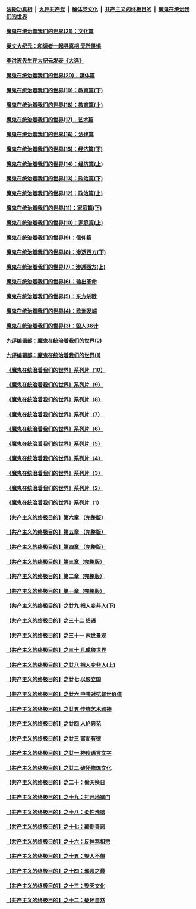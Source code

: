 

####  [法轮功真相](../../../../basic/blob/master/README.md?t=01151831) &nbsp;|&nbsp; [九评共产党](../../../../9ping.md/blob/master/README.md?t=01151831) &nbsp;|&nbsp; [解体党文化](../../../../jtdwh.md/blob/master/README.md?t=01151831)  &nbsp;|&nbsp; [共产主义的终极目的](../../../../gczydzjmd.md/blob/master/README.md?t=01151831) &nbsp;|&nbsp; [魔鬼在统治我们的世界](../../../../mgztzwmdsj.md/blob/master/README.md?t=01151831) 

#### [魔鬼在统治着我们的世界(21)：文化篇](../pages/nsc422/n10597706.md?t=01151831) 

#### [英文大纪元：和读者一起寻真相 无所畏惧](../pages/nsc422/n12542027.md?t=01151831) 

#### [李洪志先生在大纪元发表《大选》](../pages/nsc422/n12534746.md?t=01151831) 

#### [魔鬼在统治着我们的世界(20)：媒体篇](../pages/nsc422/n10586579.md?t=01151831) 

#### [魔鬼在统治着我们的世界(19)：教育篇(下)](../pages/nsc422/n10564808.md?t=01151831) 

#### [魔鬼在统治着我们的世界(18)：教育篇(上)](../pages/nsc422/n10526970.md?t=01151831) 

#### [魔鬼在统治着我们的世界(17)：艺术篇](../pages/nsc422/n10499093.md?t=01151831) 

#### [魔鬼在统治着我们的世界(16)：法律篇](../pages/nsc422/n10485969.md?t=01151831) 

#### [魔鬼在统治着我们的世界(15)：经济篇(下)](../pages/nsc422/n10469975.md?t=01151831) 

#### [魔鬼在统治着我们的世界(14)：经济篇(上)](../pages/nsc422/n10457370.md?t=01151831) 

#### [魔鬼在统治着我们的世界(13)：政治篇(下)](../pages/nsc422/n10448270.md?t=01151831) 

#### [魔鬼在统治着我们的世界(12)：政治篇(上)](../pages/nsc422/n10444576.md?t=01151831) 

#### [魔鬼在统治着我们的世界(11)：家庭篇(下)](../pages/nsc422/n10440961.md?t=01151831) 

#### [魔鬼在统治着我们的世界(10)：家庭篇(上)](../pages/nsc422/n10435448.md?t=01151831) 

#### [魔鬼在统治着我们的世界(9)：信仰篇](../pages/nsc422/n10432159.md?t=01151831) 

#### [魔鬼在统治着我们的世界(8)：渗透西方(下)](../pages/nsc422/n10429603.md?t=01151831) 

#### [魔鬼在统治着我们的世界(7)：渗透西方(上)](../pages/nsc422/n10426013.md?t=01151831) 

#### [魔鬼在统治着我们的世界(6)：输出革命](../pages/nsc422/n10421536.md?t=01151831) 

#### [魔鬼在统治着我们的世界(5)：东方杀戮](../pages/nsc422/n10417707.md?t=01151831) 

#### [魔鬼在统治着我们的世界(4)：欧洲发端](../pages/nsc422/n10414890.md?t=01151831) 

#### [魔鬼在统治着我们的世界(3)：毁人36计](../pages/nsc422/n10411583.md?t=01151831) 

#### [九评编辑部：魔鬼在统治着我们的世界(2)](../pages/nsc422/n10410036.md?t=01151831) 

#### [九评编辑部：魔鬼在统治着我们的世界(1)](../pages/nsc422/n10406825.md?t=01151831) 

#### [《魔鬼在统治着我们的世界》系列片（10）](../pages/nsc422/n12292670.md?t=01151831) 

#### [《魔鬼在统治着我们的世界》系列片（9）](../pages/nsc422/n12290859.md?t=01151831) 

#### [《魔鬼在统治着我们的世界》系列片（8）](../pages/nsc422/n12287445.md?t=01151831) 

#### [《魔鬼在统治着我们的世界》系列片（7）](../pages/nsc422/n12283425.md?t=01151831) 

#### [《魔鬼在统治着我们的世界》系列片（6）](../pages/nsc422/n12282314.md?t=01151831) 

#### [《魔鬼在统治着我们的世界》系列片（5）](../pages/nsc422/n12281419.md?t=01151831) 

#### [《魔鬼在统治着我们的世界》系列片（4）](../pages/nsc422/n12274024.md?t=01151831) 

#### [《魔鬼在统治着我们的世界》系列片（3）](../pages/nsc422/n12271322.md?t=01151831) 

#### [《魔鬼在统治着我们的世界》系列片（2）](../pages/nsc422/n12269049.md?t=01151831) 

#### [《魔鬼在统治着我们的世界》系列片（1）](../pages/nsc422/n12267575.md?t=01151831) 

#### [【共产主义的终极目的】第六章 （完整版）](../pages/nsc422/n11428913.md?t=01151831) 

#### [【共产主义的终极目的】第五章 （完整版）](../pages/nsc422/n11428912.md?t=01151831) 

#### [【共产主义的终极目的】第四章 （完整版）](../pages/nsc422/n11428907.md?t=01151831) 

#### [【共产主义的终极目的】第三章（完整版）](../pages/nsc422/n11428848.md?t=01151831) 

#### [【共产主义的终极目的】第二章（完整版）](../pages/nsc422/n11428831.md?t=01151831) 

#### [【共产主义的终极目的】第一章（完整版）](../pages/nsc422/n11417651.md?t=01151831) 

#### [【共产主义的终极目的】之廿九 把人变非人(下)](../pages/nsc422/n11344140.md?t=01151831) 

#### [【共产主义的终极目的】之三十二 结语](../pages/nsc422/n11360535.md?t=01151831) 

#### [【共产主义的终极目的】之三十一 末世景观](../pages/nsc422/n11351129.md?t=01151831) 

#### [【共产主义的终极目的】之三十 几成狼世界](../pages/nsc422/n11348280.md?t=01151831) 

#### [【共产主义的终极目的】之廿八 把人变非人(上)](../pages/nsc422/n11340492.md?t=01151831) 

#### [【共产主义的终极目的】之廿七 以恨立国](../pages/nsc422/n11336944.md?t=01151831) 

#### [【共产主义的终极目的】之廿六 中共对抗普世价值](../pages/nsc422/n11324785.md?t=01151831) 

#### [【共产主义的终极目的】之廿五 传统艺术颂神](../pages/nsc422/n11296396.md?t=01151831) 

#### [【共产主义的终极目的】之廿四 人伦典范](../pages/nsc422/n11296397.md?t=01151831) 

#### [【共产主义的终极目的】之廿三 富而有德](../pages/nsc422/n11283598.md?t=01151831) 

#### [【共产主义的终极目的】之廿一 神传语言文字](../pages/nsc422/n11263265.md?t=01151831) 

#### [【共产主义的终极目的】之廿二 破坏修炼文化](../pages/nsc422/n11245728.md?t=01151831) 

#### [【共产主义的终极目的】之二十：偷天换日](../pages/nsc422/n11238846.md?t=01151831) 

#### [【共产主义的终极目的】之十九：打开地狱门](../pages/nsc422/n11206376.md?t=01151831) 

#### [【共产主义的终极目的】之十八：柔性洗脑](../pages/nsc422/n11199994.md?t=01151831) 

#### [【共产主义的终极目的】之十七：颠倒善恶](../pages/nsc422/n11179782.md?t=01151831) 

#### [【共产主义的终极目的】之十六：反神骂祖宗](../pages/nsc422/n11166798.md?t=01151831) 

#### [【共产主义的终极目的】之十五：毁人不倦](../pages/nsc422/n11166792.md?t=01151831) 

#### [【共产主义的终极目的】之十四：邪恶之最](../pages/nsc422/n11150249.md?t=01151831) 

#### [【共产主义的终极目的】之十三：毁灭文化](../pages/nsc422/n11135227.md?t=01151831) 

#### [【共产主义的终极目的】之十二：破坏自然](../pages/nsc422/n11135214.md?t=01151831) 

